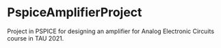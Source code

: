 # PspiceAmplifierProject
Project in PSPICE for designing an amplifier for Analog Electronic Circuits course in TAU 2021.

